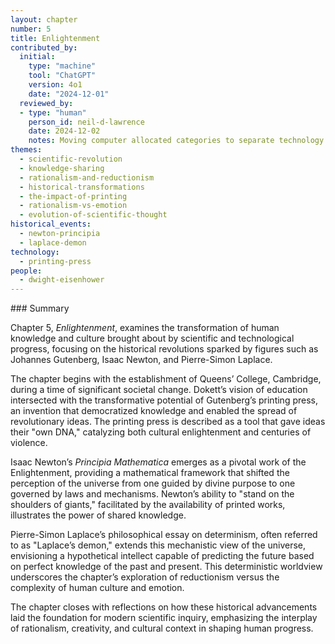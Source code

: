 ```yaml
---
layout: chapter
number: 5
title: Enlightenment
contributed_by:
  initial:
    type: "machine"
    tool: "ChatGPT"
    version: 4o1
    date: "2024-12-01"
  reviewed_by:
  - type: "human"
    person_id: neil-d-lawrence
    date: 2024-12-02
    notes: Moving computer allocated categories to separate technology and media and to merge reflections.
themes:
  - scientific-revolution
  - knowledge-sharing
  - rationalism-and-reductionism
  - historical-transformations
  - the-impact-of-printing
  - rationalism-vs-emotion
  - evolution-of-scientific-thought
historical_events:
  - newton-principia
  - laplace-demon
technology:
  - printing-press
people:
  - dwight-eisenhower
---
```


<div class="machine-commentary" markdown="1">
### Summary

Chapter 5, *Enlightenment*, examines the transformation of human knowledge and culture brought about by scientific and technological progress, focusing on the historical revolutions sparked by figures such as Johannes Gutenberg, Isaac Newton, and Pierre-Simon Laplace.

The chapter begins with the establishment of Queens’ College, Cambridge, during a time of significant societal change. Dokett’s vision of education intersected with the transformative potential of Gutenberg’s printing press, an invention that democratized knowledge and enabled the spread of revolutionary ideas. The printing press is described as a tool that gave ideas their "own DNA," catalyzing both cultural enlightenment and centuries of violence.

Isaac Newton’s *Principia Mathematica* emerges as a pivotal work of the Enlightenment, providing a mathematical framework that shifted the perception of the universe from one guided by divine purpose to one governed by laws and mechanisms. Newton’s ability to "stand on the shoulders of giants," facilitated by the availability of printed works, illustrates the power of shared knowledge.

Pierre-Simon Laplace’s philosophical essay on determinism, often referred to as "Laplace’s demon," extends this mechanistic view of the universe, envisioning a hypothetical intellect capable of predicting the future based on perfect knowledge of the past and present. This deterministic worldview underscores the chapter’s exploration of reductionism versus the complexity of human culture and emotion.

The chapter closes with reflections on how these historical advancements laid the foundation for modern scientific inquiry, emphasizing the interplay of rationalism, creativity, and cultural context in shaping human progress.
</div>
